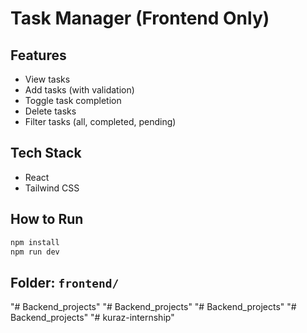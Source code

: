 # Task Manager (Frontend Only)

## Features
- View tasks
- Add tasks (with validation)
- Toggle task completion
- Delete tasks
- Filter tasks (all, completed, pending)

## Tech Stack
- React
- Tailwind CSS

## How to Run
```bash
npm install
npm run dev
```

## Folder: `frontend/`
"# Backend_projects" 
"# Backend_projects" 
"# Backend_projects" 
"# Backend_projects" 
"# kuraz-internship" 

